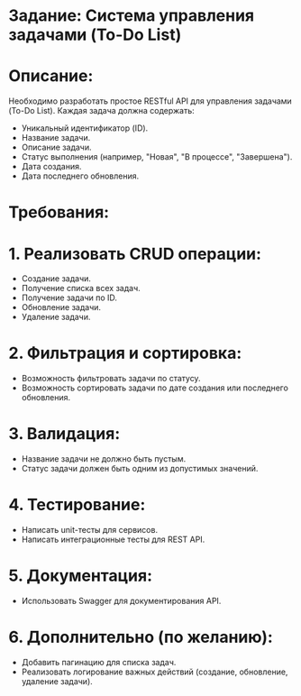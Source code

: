 # Задание: Система управления задачами (To-Do List)

# Описание:
Необходимо разработать простое RESTful API для управления задачами (To-Do List). Каждая задача должна содержать:
- Уникальный идентификатор (ID).
- Название задачи.
- Описание задачи.
- Статус выполнения (например, "Новая", "В процессе", "Завершена").
- Дата создания.
- Дата последнего обновления.

# Требования:
# 1. Реализовать CRUD операции:
   - Создание задачи.
   - Получение списка всех задач.
   - Получение задачи по ID.
   - Обновление задачи.
   - Удаление задачи.
# 2. Фильтрация и сортировка:
   - Возможность фильтровать задачи по статусу.
   - Возможность сортировать задачи по дате создания или последнего обновления.
# 3. Валидация:
   - Название задачи не должно быть пустым.
   - Статус задачи должен быть одним из допустимых значений.
# 4. Тестирование:
   - Написать unit-тесты для сервисов.
   - Написать интеграционные тесты для REST API.
# 5. Документация:
   - Использовать Swagger для документирования API.
# 6. Дополнительно (по желанию):
   - Добавить пагинацию для списка задач.
   - Реализовать логирование важных действий (создание, обновление, удаление задачи).
